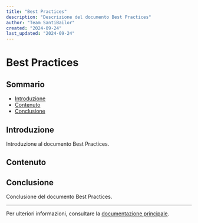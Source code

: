 ```yaml
---
title: "Best Practices"
description: "Descrizione del documento Best Practices"
author: "Team SantiBailor"
created: "2024-09-24"
last_updated: "2024-09-24"
---
```


# Best Practices

## Sommario
- [Introduzione](#introduzione)
- [Contenuto](#contenuto)
- [Conclusione](#conclusione)

## Introduzione
Introduzione al documento Best Practices.

## Contenuto


## Conclusione
Conclusione del documento Best Practices.

---
Per ulteriori informazioni, consultare la [documentazione principale](../README.md).
